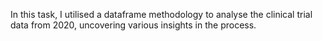 In this task, I utilised a dataframe methodology to analyse the clinical trial data from 2020, uncovering various insights in the process.
